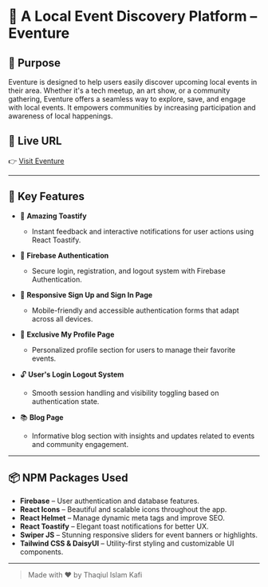# 🚀 **A Local Event Discovery Platform – Eventure**

## 🧭 **Purpose**
Eventure is designed to help users easily discover upcoming local events in their area. Whether it's a tech meetup, an art show, or a community gathering, Eventure offers a seamless way to explore, save, and engage with local events. It empowers communities by increasing participation and awareness of local happenings.

## 🔗 **Live URL**
👉 [Visit Eventure](https://thaqiulislamkafi-assignment-9.netlify.app/)

---

## 🌟 **Key Features**

- 🔔 **Amazing Toastify**
  - Instant feedback and interactive notifications for user actions using React Toastify.

- 🔐 **Firebase Authentication**
  - Secure login, registration, and logout system with Firebase Authentication.

- 📱 **Responsive Sign Up and Sign In Page**
  - Mobile-friendly and accessible authentication forms that adapt across all devices.

- 👤 **Exclusive My Profile Page**
  - Personalized profile section for users to manage their favorite events.

- 🔓 **User's Login Logout System**
  - Smooth session handling and visibility toggling based on authentication state.

- 📚 **Blog Page**
  - Informative blog section with insights and updates related to events and community engagement.

---

## 📦 **NPM Packages Used**

- **Firebase** – User authentication and database features.
- **React Icons** – Beautiful and scalable icons throughout the app.
- **React Helmet** – Manage dynamic meta tags and improve SEO.
- **React Toastify** – Elegant toast notifications for better UX.
- **Swiper JS** – Stunning responsive sliders for event banners or highlights.
- **Tailwind CSS & DaisyUI** – Utility-first styling and customizable UI components.

---

> Made with ❤️ by Thaqiul Islam Kafi
